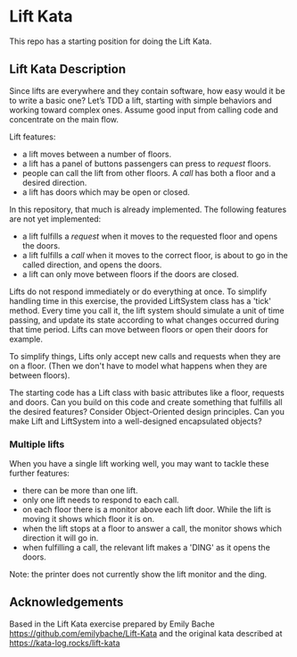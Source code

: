Lift Kata
==========

This repo has a starting position for doing the Lift Kata.

Lift Kata Description
---------------------

Since lifts are everywhere and they contain software, how easy would it be to write a basic one? Let’s TDD a lift, starting with simple behaviors and working toward complex ones. Assume good input from calling code and concentrate on the main flow.

Lift features:

- a lift moves between a number of floors.
- a lift has a panel of buttons passengers can press to _request_ floors.
- people can call the lift from other floors. A _call_ has both a floor and a desired direction.
- a lift has doors which may be open or closed.

In this repository, that much is already implemented. The following features are not yet implemented:

- a lift fulfills a _request_ when it moves to the requested floor and opens the doors.
- a lift fulfills a _call_ when it moves to the correct floor, is about to go in the called direction, and opens the doors.
- a lift can only move between floors if the doors are closed.

Lifts do not respond immediately or do everything at once. To simplify handling time in this exercise, the provided LiftSystem class has a 'tick' method. Every time you call it, the lift system should simulate a unit of time passing, and update its state according to what changes occurred during that time period. Lifts can move between floors or open their doors for example.

To simplify things, Lifts only accept new calls and requests when they are on a floor. (Then we don't have to model what happens when they are between floors).

The starting code has a Lift class with basic attributes like a floor, requests and doors. Can you build on this code and create something that fulfills all the desired features? Consider Object-Oriented design principles. Can you make Lift and LiftSystem into a well-designed encapsulated objects? 

### Multiple lifts
When you have a single lift working well, you may want to tackle these further features: 

- there can be more than one lift.
- only one lift needs to respond to each call.
- on each floor there is a monitor above each lift door. While the lift is moving it shows which floor it is on.
- when the lift stops at a floor to answer a call, the monitor shows which direction it will go in.
- when fulfilling a call, the relevant lift makes a 'DING' as it opens the doors.

Note: the printer does not currently show the lift monitor and the ding.


Acknowledgements
----------------
Based in the Lift Kata exercise prepared by Emily Bache https://github.com/emilybache/Lift-Kata
and the original kata described at https://kata-log.rocks/lift-kata
